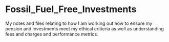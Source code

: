 # Fossil_Fuel_Free_Investments
My notes and files relating to how I am working out how to ensure my pension and investments meet my ethical critieria as well as understanding fees and charges and performance metrics.
